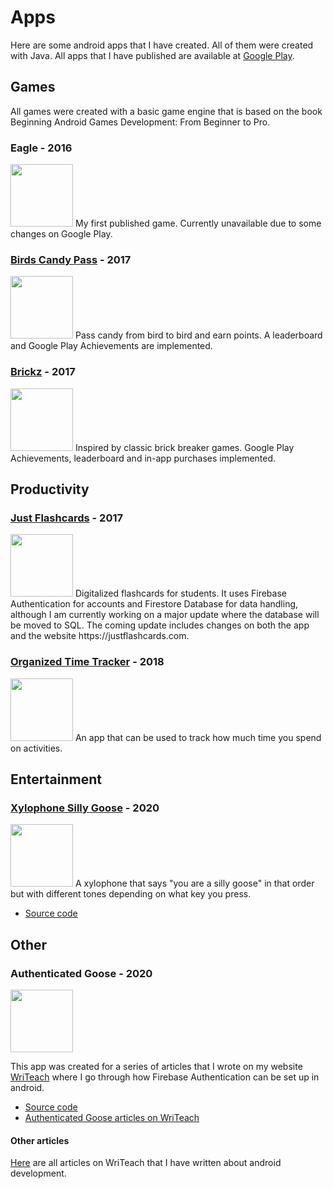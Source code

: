 # Apps
Here are some android apps that I have created. All of them were created with Java. All apps that I have published are available at [Google Play](https://play.google.com/store/search?q=frogitecture).

## Games
All games were created with a basic game engine that is based on the book Beginning Android Games Development: From Beginner to Pro.
### Eagle - 2016
<img src="https://lh3.googleusercontent.com/ztZ6wDcxR_a50gAjc2u2kuka44kCZoUmVE1YUIzEQQcy84ZTQUVvdLdXf0y0Mj0Lwg" width="100" height="100">
My first published game. Currently unavailable due to some changes on Google Play.

### [Birds Candy Pass](https://play.google.com/store/apps/details?id=com.hallucind.birdscandypass) - 2017
<img src="https://play-lh.googleusercontent.com/9gNJljk4WDluupD28M7O5HAo0NZcAJdcXoHbcx_XR_9ezFzug_x7tWRfCAVglq9jSgU=s180-rw" width="100" height="100">
Pass candy from bird to bird and earn points. A leaderboard and Google Play Achievements are implemented.

### [Brickz](https://play.google.com/store/apps/details?id=com.hallucind.brickzreal) - 2017
<img src="https://play-lh.googleusercontent.com/KVJonM3fVnabgurRMUIqRK3x3bMs4HwIycKAT7eGOaJhUMmep52o6BQDZ9FcfMlMew=s180-rw" width="100" height="100">
Inspired by classic brick breaker games. Google Play Achievements, leaderboard and in-app purchases implemented.

## Productivity
### [Just Flashcards](https://play.google.com/store/apps/details?id=com.hallucind.flashcards) - 2017
<img src="https://play-lh.googleusercontent.com/rNd_SGDq7h96RDbUfr_lktT9Q-es-8_t2yCzDDp5LiLc6nu_Snyi0eRRjSaB4A7KNBg=s180-rw" width="100" height="100">
Digitalized flashcards for students. It uses Firebase Authentication for accounts and Firestore Database for data handling, although I am currently working on a major update where the database will be moved to SQL. The coming update includes changes on both the app and the website https://justflashcards.com.

### [Organized Time Tracker](https://play.google.com/store/apps/details?id=com.hallucind.organizedtimetracker) - 2018
<img src="https://play-lh.googleusercontent.com/IegVlCvQP57b9tpzkyadrWrD5yqpyR13Dt2cyFVXGNjE6Tb1-63ceHfJjylNRBq9un0=s180-rw" width="100" height="100">
An app that can be used to track how much time you spend on activities.

## Entertainment
### [Xylophone Silly Goose](https://play.google.com/store/apps/details?id=com.hallucind.xylophonesillygoose) - 2020
<img src="https://play-lh.googleusercontent.com/zLWotp2aBrsWo6amqSvPcJCmufi81VigalclXquZGy2kDfgD9YQwyg4yzEPE42pCyX8=s180-rw" width="100" height="100">
A xylophone that says "you are a silly goose" in that order but with different tones depending on what key you press.

- [Source code](https://github.com/frogitecture/Xylophone-Silly-Goose)

## Other
### Authenticated Goose - 2020
<img src="https://user-images.githubusercontent.com/36008838/156198374-1eb88e68-e52e-4243-b0fe-215e445a4c9c.png" width="100" height="100">

This app was created for a series of articles that I wrote on my website [WriTeach](https://writeach.com) where I go through how Firebase Authentication can be set up in android.
- [Source code](https://github.com/frogitecture/Authenticated-Goose)
- [Authenticated Goose articles on WriTeach](https://writeach.com/posts/-MA77uj7zWPCTMtiCeW-/Firebase-Authentication---1---Firebase-setup)

#### Other articles
[Here](https://writeach.com/articles/tagged/Android) are all articles on WriTeach that I have written about android development.
